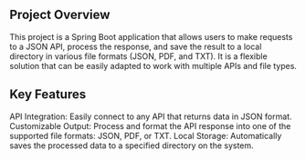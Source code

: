 ## Project Overview
This project is a Spring Boot application that allows users to make requests to a JSON API, process the response, and save the result to a local directory in various file formats (JSON, PDF, and TXT). It is a flexible solution that can be easily adapted to work with multiple APIs and file types.

## Key Features
API Integration: Easily connect to any API that returns data in JSON format.
Customizable Output: Process and format the API response into one of the supported file formats: JSON, PDF, or TXT.
Local Storage: Automatically saves the processed data to a specified directory on the system.
